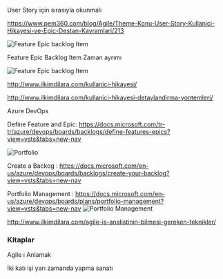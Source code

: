 
User Story için sırasıyla okunmalı

https://www.pem360.com/blog/Agile/Theme-Konu-User-Story-Kullanici-Hikayesi-ve-Epic-Destan-Kavramlari/213

![Feature Epic backlog Item](https://github.com/muratcabuk/Notes/blob/master/EpicFeatureBacklogitem.jpg)


Feature Epic Backlog Item Zaman ayrımı

![Feature Epic backlog Item](https://github.com/muratcabuk/Notes/blob/master/Requirements-size-Epic-Feature-PBI-User-Story-Task-1.png)


http://www.ilkimdilara.com/kullanici-hikayesi/

http://www.ilkimdilara.com/kullanici-hikayesi-detaylandirma-yontemleri/



Azure DevOps 

Define Feature and Epic: https://docs.microsoft.com/tr-tr/azure/devops/boards/backlogs/define-features-epics?view=vsts&tabs=new-nav

![Portfolio](https://github.com/muratcabuk/Notes/blob/master/management-team-backlog-epics.png)

Create a Backog : https://docs.microsoft.com/en-us/azure/devops/boards/backlogs/create-your-backlog?view=vsts&tabs=new-nav

Portfolio Management : https://docs.microsoft.com/en-us/azure/devops/boards/plans/portfolio-management?view=vsts&tabs=new-nav
![Portfolio Management](https://github.com/muratcabuk/Notes/blob/master/five-levels-portfolio-backlogs.png)


http://www.ilkimdilara.com/agile-is-analistinin-bilmesi-gereken-teknikler/

### Kitaplar

Agile ı Anlamak

İki katı işi yarı zamanda yapma sanatı


